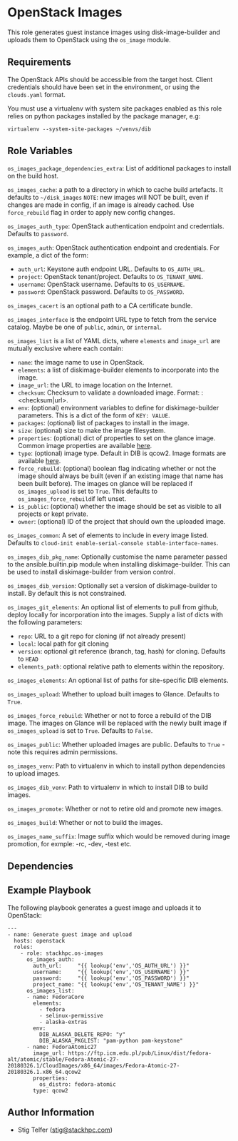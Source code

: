 OpenStack Images
================

This role generates guest instance images using disk-image-builder
and uploads them to OpenStack using the `os_image` module.

Requirements
------------

The OpenStack APIs should be accessible from the target host.
Client credentials should have been set in the environment, or
using the `clouds.yaml` format.

You must use a virtualenv with system site packages enabled
as this role relies on python packages installed by the package
manager, e.g:

```
virtualenv --system-site-packages ~/venvs/dib
```

Role Variables
--------------

`os_images_package_dependencies_extra`: List of additional packages to install
on the build host.

`os_images_cache`: a path to a directory in which to cache build artefacts.
It defaults to `~/disk_images`
`NOTE`: new images will NOT be built, even if changes are made in config, if an image is already cached.
Use `force_rebuild` flag in order to apply new config changes.

`os_images_auth_type`: OpenStack authentication endpoint and credentials.
Defaults to `password`.

`os_images_auth`: OpenStack authentication endpoint and credentials.  For
example, a dict of the form:
* `auth_url`: Keystone auth endpoint URL.  Defaults to `OS_AUTH_URL`.
* `project`: OpenStack tenant/project.  Defaults to `OS_TENANT_NAME`.
* `username`: OpenStack username.  Defaults to `OS_USERNAME`.
* `password`: OpenStack password.  Defaults to `OS_PASSWORD`.

`os_images_cacert` is an optional path to a CA certificate bundle.

`os_images_interface` is the endpoint URL type to fetch from the service
catalog. Maybe be one of `public`, `admin`, or `internal`.

`os_images_list` is a list of YAML dicts, where `elements` and `image_url` are
mutually exclusive where each contain:
* `name`: the image name to use in OpenStack.
* `elements`: a list of diskimage-builder elements to incorporate into the image.
* `image_url`: the URL to image location on the Internet.
* `checksum`: Checksum to validate a downloaded image. Format: <algorithm>:<checksum|url>.
* `env`: (optional) environment variables to define for diskimage-builder parameters.
  This is a dict of the form of `KEY: VALUE`.
* `packages`: (optional) list of packages to install in the image.
* `size`: (optional) size to make the image filesystem.
* `properties`: (optional) dict of properties to set on the glance image.
  Common image properties are available
  [here](https://docs.openstack.org/glance/latest/user/common-image-properties.html).
* `type`: (optional) image type. Default in DIB is qcow2. Image formats are
  available [here](https://docs.openstack.org/glance/latest/user/formats.html).
* `force_rebuild`: (optional) boolean flag indicating whether or not the image should always
  be built (even if an existing image that name has been built before). The images on glance
  will be replaced if `os_images_upload` is set to `True`. This defaults to
  `os_images_force_rebuild`if left unset.
* `is_public`: (optional) whether the image should be set as visible to all
  projects or kept private.
* `owner`: (optional) ID of the project that should own the uploaded image.

`os_images_common`: A set of elements to include in every image listed.
Defaults to `cloud-init enable-serial-console stable-interface-names`.

`os_images_dib_pkg_name`: Optionally customise the name parameter passed 
to the ansible.builtin.pip module when installing diskimage-builder. This can
be used to install diskimage-builder from version control.

`os_images_dib_version`: Optionally set a version of diskimage-builder to install.
By default this is not constrained.

`os_images_git_elements`: An optional list of elements to pull from github, deploy
locally for incorporation into the images.  Supply a list of dicts with the
following parameters:
* `repo`: URL to a git repo for cloning (if not already present)
* `local`: local path for git cloning
* `version`: optional git reference (branch, tag, hash) for cloning.  Defaults
  to `HEAD`
* `elements_path`: optional relative path to elements within the repository.

`os_images_elements`: An optional list of paths for site-specific DIB elements.

`os_images_upload`: Whether to upload built images to Glance. Defaults to `True`.

`os_images_force_rebuild`: Whether or not to force a rebuild of the DIB image. The images on Glance
will be replaced with the newly built image if `os_images_upload` is set to `True`. Defaults to
`False`.

`os_images_public`: Whether uploaded images are public. Defaults to `True` - note this requires admin permissions.

`os_images_venv`: Path to virtualenv in which to install python dependencies to upload images.

`os_images_dib_venv`: Path to virtualenv in which to install DIB to build images.

`os_images_promote`: Whether or not to retire old and promote new images.

`os_images_build`: Whether or not to build the images.

`os_images_name_suffix`: Image suffix which would be removed during image promotion, for exmple: -rc, -dev, -test etc.

Dependencies
------------

Example Playbook
----------------

The following playbook generates a guest image and uploads it to OpenStack:

    ---
    - name: Generate guest image and upload
      hosts: openstack
      roles:
        - role: stackhpc.os-images
          os_images_auth:
            auth_url:     "{{ lookup('env','OS_AUTH_URL') }}"
            username:     "{{ lookup('env','OS_USERNAME') }}"
            password:     "{{ lookup('env','OS_PASSWORD') }}"
            project_name: "{{ lookup('env','OS_TENANT_NAME') }}"
          os_images_list:
          - name: FedoraCore
            elements:
              - fedora
              - selinux-permissive
              - alaska-extras
            env:
              DIB_ALASKA_DELETE_REPO: "y"
              DIB_ALASKA_PKGLIST: "pam-python pam-keystone"
          - name: FedoraAtomic27
            image_url: https://ftp.icm.edu.pl/pub/Linux/dist/fedora-alt/atomic/stable/Fedora-Atomic-27-20180326.1/CloudImages/x86_64/images/Fedora-Atomic-27-20180326.1.x86_64.qcow2
            properties:
              os_distro: fedora-atomic
            type: qcow2

Author Information
------------------

- Stig Telfer (<stig@stackhpc.com>)
